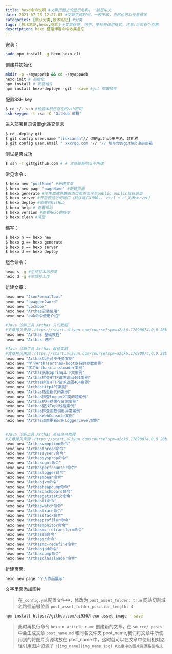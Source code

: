 ```yaml
---
title: hexo命令说明 #⽂章⻚⾯上的显示名称，⼀般是中⽂
date: 2021-07-28 12:27:05 #⽂章⽣成时间，⼀般不改，当然也可以任意修改
categories: [默认分类,技术笔记] #分类
tags: [技术笔记,hexo,随笔] #⽂章标签，可空，多标签请⽤格式，注意:后⾯有个空格
description: hexo 搭建博客命令收集备忘
---
```


安装：
```bash
sudo npm install -g hexo hexo-cli
```

创建并初始化
```bash
mkdir -p ~/myappWeb && cd ~/myappWeb
hexo init # 初始化
npm install # 安装组件
npm install hexo-deployer-git --save #git 部署插件
```

配置SSH key
```bash
$ cd ~/. ssh #检查本机已存在的ssh密钥
ssh-keygen -t rsa -C "GitHub 邮箱"
```

进入部署目录设置git递交信息
```bash
$ cd .deploy_git
$ git config user.name "liuxianan"// 你的github⽤户名，⾮昵称
$ git config user.email " xxx@qq.com "// "// 填写你的github注册邮箱
```

测试是否成功
```bash
$ ssh -T git@github.com # # 注意邮箱地址不⽤改
```

常见命令：
```bash
$ hexo new "postName" #新建⽂章
$ hexo new page "pageName" #新建⻚⾯
$ hexo generate #⽣⽣成成静静态态⻚⾯⻚⾯⾄⾄public public⽬⽬录录
$ hexo server #开启预览访问端⼝（默认端⼝4000，，'ctrl + c'关闭server）
$ hexo deploy #部署到GitHub
$ hexo help # 查看帮助
$ hexo version #查看Hexo的版本
$ hexo clean #清楚
```

缩写：
```bash
$ hexo n == hexo new
$ hexo g == hexo generate
$ hexo s == hexo server
$ hexo d == hexo deploy
```

组合命令：
```bash
hexo s -g #⽣成并本地预览
hexo d -g #⽣成并上传
```

新建⽂章：
```bash
hexo new "JsonFormatTool" 
hexo new "swagger2word"
hexo new "Lockbox"
hexo new "Arthas安装使用"
hexo new "awk命令使用介绍"

#Java 诊断工具 Arthas 入门教程
#文章拷贝来源：https://start.aliyun.com/course?spm=a2ck6.17690074.0.0.28bc2e7dHTphXs&id=qDlgqpBT
hexo new "Arthas 基础教程"
hexo new "Arthas 进阶"

#Java 诊断工具 Arthas 最佳实践
#文章拷贝来源：https://start.aliyun.com/course?spm=a2ck6.17690074.0.0.28bc2e7dHTphXs&id=PaiFAkJM
hexo new "Arthas后台异步任务案例"
hexo new "学习Arthasarthas-boot支持的参数案例"
hexo new "学习Arthasclassloader案例"
hexo new "Arthas获取Spring上下文案例"
hexo new "Arthas排查HTTP请求返回401案例"
hexo new "Arthas排查HTTP请求返回404案例"
hexo new "ArthasHttpAPI案例"
hexo new "Arthas热更新代码案例"
hexo new "Arthas排查logger冲突问题案例"
hexo new "Arthas执行结果存日志案例"
hexo new "Arthas查找TopN线程案例"
hexo new "Arthas排查函数调用异常案例"
hexo new "ArthasWebConsole案例"
hexo new "Arthas动态更新应用LoggerLevel案例"


#Java 诊断工具 Arthas 高级命令教程
#文章拷贝来源：https://start.aliyun.com/course?spm=a2ck6.17690074.0.0.28bc2e7dHTphXs&id=W52ZYGKJ
hexo new "Arthasvmoption命令"
hexo new "Arthasthread命令"
hexo new "Arthassysenv命令"
hexo new "Arthassysprop命令"
hexo new "Arthasognl命令"
hexo new "Arthasperfcounter命令"
hexo new "Arthaslogger命令"
hexo new "Arthasmbean命令"
hexo new "Arthasjvm命令"
hexo new "Arthasheapdump命令"
hexo new "Arthasdashboard命令"
hexo new "Arthasgetstatic命令"
hexo new "Arthastt命令"
hexo new "Arthaswatch命令"
hexo new "Arthastrace命令"
hexo new "Arthasstack命令"
hexo new "Arthasprofiler命令"
hexo new "Arthasmonitor命令"
hexo new "Arthasmc-retransform命令"
hexo new "Arthassm命令"
hexo new "Arthassc命令"
hexo new "Arthasmc-redefine命令"
hexo new "Arthasjad命令"
hexo new "Arthasdump命令"
hexo new "Arthasclassloader命令"


```

新建⻚⾯:
```bash
hexo new page "个人作品展示"
```

文字里面添加图片
> 在`_config.yml`配置文件中，修改为 `post_asset_folder: true` 网站切割域名路径前缀位置 `post_asset_folder_position_length: 4`
```bash
npm install https://github.com/ai930/hexo-asset-image --save
```
> 此时再执行命令 `hexo n article_name` 创建新的文章，在 `source/_posts` 中会生成文章 `post_name.md` 和同名文件夹 post_name,我们将文章中所使用到的将图片资源均放在 post_name 中，这时就可以在文章中使用相对路径引用图片资源了
`![img_name](img_name.jpg) #文章中的图片资源路径格式`

